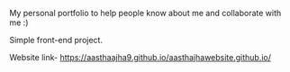 My personal portfolio to help people know about me and collaborate with me :)

Simple front-end project.


Website link- 
https://aasthaajha9.github.io/aasthajhawebsite.github.io/
